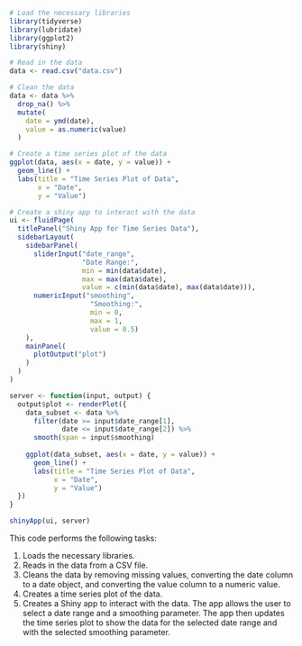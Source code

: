 ```r
# Load the necessary libraries
library(tidyverse)
library(lubridate)
library(ggplot2)
library(shiny)

# Read in the data
data <- read.csv("data.csv")

# Clean the data
data <- data %>%
  drop_na() %>%
  mutate(
    date = ymd(date),
    value = as.numeric(value)
  )

# Create a time series plot of the data
ggplot(data, aes(x = date, y = value)) +
  geom_line() +
  labs(title = "Time Series Plot of Data",
       x = "Date",
       y = "Value")

# Create a shiny app to interact with the data
ui <- fluidPage(
  titlePanel("Shiny App for Time Series Data"),
  sidebarLayout(
    sidebarPanel(
      sliderInput("date_range",
                  "Date Range:",
                  min = min(data$date),
                  max = max(data$date),
                  value = c(min(data$date), max(data$date))),
      numericInput("smoothing",
                    "Smoothing:",
                    min = 0,
                    max = 1,
                    value = 0.5)
    ),
    mainPanel(
      plotOutput("plot")
    )
  )
)

server <- function(input, output) {
  output$plot <- renderPlot({
    data_subset <- data %>%
      filter(date >= input$date_range[1],
             date <= input$date_range[2]) %>%
      smooth(span = input$smoothing)
    
    ggplot(data_subset, aes(x = date, y = value)) +
      geom_line() +
      labs(title = "Time Series Plot of Data",
           x = "Date",
           y = "Value")
  })
}

shinyApp(ui, server)
```

This code performs the following tasks:

1. Loads the necessary libraries.
2. Reads in the data from a CSV file.
3. Cleans the data by removing missing values, converting the date column to a date object, and converting the value column to a numeric value.
4. Creates a time series plot of the data.
5. Creates a Shiny app to interact with the data. The app allows the user to select a date range and a smoothing parameter. The app then updates the time series plot to show the data for the selected date range and with the selected smoothing parameter.